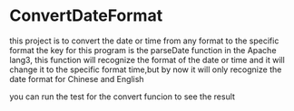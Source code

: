 # ConvertDateFormat
this project is to convert the date or time from any format to the specific format
the key for this program is the parseDate function in the Apache lang3, this function will recognize the format of the date or time and it will change it to the specific format time,but by now it will only recognize the date format for Chinese and English

you can run the test for the convert funcion to see the result
